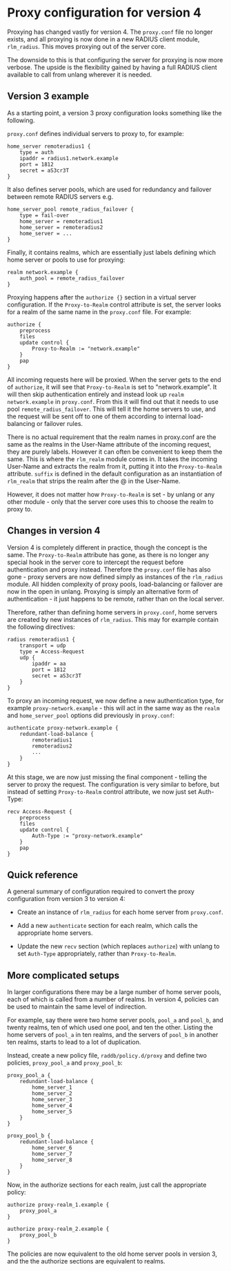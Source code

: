 # Proxy configuration for version 4

Proxying has changed vastly for version 4. The `proxy.conf` file
no longer exists, and all proxying is now done in a new RADIUS
client module, `rlm_radius`. This moves proxying out of the server
core.

The downside to this is that configuring the server for proxying
is now more verbose. The upside is the flexibility gained by
having a full RADIUS client available to call from unlang wherever
it is needed.


## Version 3 example

As a starting point, a version 3 proxy configuration looks
something like the following.

`proxy.conf` defines individual servers to proxy to, for example:

    home_server remoteradius1 {
        type = auth
        ipaddr = radius1.network.example
        port = 1812
        secret = aS3cr3T
    }

It also defines server pools, which are used for redundancy and
failover between remote RADIUS servers e.g.

    home_server_pool remote_radius_failover {
        type = fail-over
        home_server = remoteradius1
        home_server = remoteradius2
        home_server = ...
    }

Finally, it contains realms, which are essentially just labels
defining which home server or pools to use for proxying:

    realm network.example {
        auth_pool = remote_radius_failover
    }

Proxying happens after the `authorize {}` section in a virtual
server configuration. If the `Proxy-to-Realm` control attribute is
set, the server looks for a realm of the same name in the
`proxy.conf` file. For example:

    authorize {
        preprocess
        files
        update control {
            Proxy-to-Realm := "network.example"
        }
        pap
    }

All incoming requests here will be proxied. When the server gets
to the end of `authorize`, it will see that `Proxy-to-Realm` is
set to "network.example". It will then skip authentication
entirely and instead look up `realm network.example` in
`proxy.conf`. From this it will find out that it needs to use pool
`remote_radius_failover`. This will tell it the home servers to
use, and the request will be sent off to one of them according to
internal load-balancing or failover rules.

There is no actual requirement that the realm names in proxy.conf
are the same as the realms in the User-Name attribute of the
incoming request, they are purely labels. However it can often be
convenient to keep them the same. This is where the `rlm_realm`
module comes in. It takes the incoming User-Name and extracts the
realm from it, putting it into the `Proxy-to-Realm` attribute.
`suffix` is defined in the default configuration as an
instantiation of `rlm_realm` that strips the realm after the @ in
the User-Name.

However, it does not matter how `Proxy-to-Realm` is set - by
unlang or any other module - only that the server core uses this
to choose the realm to proxy to.


## Changes in version 4

Version 4 is completely different in practice, though the concept
is the same. The `Proxy-to-Realm` attribute has gone, as there is
no longer any special hook in the server core to intercept the
request before authentication and proxy instead.  Therefore the
`proxy.conf` file has also gone - proxy servers are now defined
simply as instances of the `rlm_radius` module. All hidden
complexity of proxy pools, load-balancing or failover are now in
the open in unlang. Proxying is simply an alternative form of
authentication - it just happens to be remote, rather than on the
local server.

Therefore, rather than defining home servers in `proxy.conf`, home
servers are created by new instances of `rlm_radius`. This may for
example contain the following directives:

    radius remoteradius1 {
        transport = udp
        type = Access-Request
        udp {
            ipaddr = aa
            port = 1812
            secret = aS3cr3T
        }
    }

To proxy an incoming request, we now define a new authentication
type, for example `proxy-network.example` - this will act in the
same way as the `realm` and `home_server_pool` options did
previously in `proxy.conf`:

    authenticate proxy-network.example {
        redundant-load-balance {
            remoteradius1
            remoteradius2
            ...
        }
    }

At this stage, we are now just missing the final component -
telling the server to proxy the request. The configuration is very
similar to before, but instead of setting `Proxy-to-Realm`
control attribute, we now just set Auth-Type:

    recv Access-Request {
        preprocess
        files
        update control {
            Auth-Type := "proxy-network.example"
        }
        pap
    }


## Quick reference

A general summary of configuration required to convert the proxy
configuration from version 3 to version 4:

  * Create an instance of `rlm_radius` for each home server from
    `proxy.conf`.

  * Add a new `authenticate` section for each realm, which calls
    the appropriate home servers.

  * Update the new `recv` section (which replaces `authorize`)
    with unlang to set `Auth-Type` appropriately, rather than
    `Proxy-to-Realm`.


## More complicated setups

In larger configurations there may be a large number of home
server pools, each of which is called from a number of realms.
In version 4, policies can be used to maintain the same level of
indirection.

For example, say there were two home server pools, `pool_a` and
`pool_b`, and twenty realms, ten of which used one pool, and ten
the other. Listing the home servers of `pool_a` in ten realms, and
the servers of `pool_b` in another ten realms, starts to lead to a
lot of duplication.

Instead, create a new policy file, `raddb/policy.d/proxy` and
define two policies, `proxy_pool_a` and `proxy_pool_b`:

    proxy_pool_a {
        redundant-load-balance {
            home_server_1
            home_server_2
            home_server_3
            home_server_4
            home_server_5
        }
    }

    proxy_pool_b {
        redundant-load-balance {
            home_server_6
            home_server_7
            home_server_8
        }
    }

Now, in the authorize sections for each realm, just call the
appropriate policy:

    authorize proxy-realm_1.example {
        proxy_pool_a
    }

    authorize proxy-realm_2.example {
        proxy_pool_b
    }

The policies are now equivalent to the old home server pools in
version 3, and the the authorize sections are equivalent to
realms.

